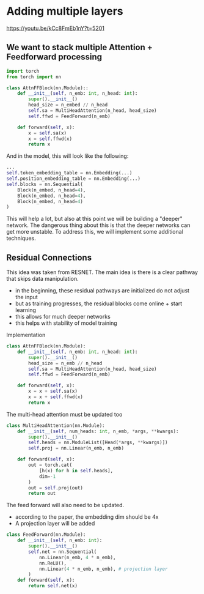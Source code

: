 # Adding multiple layers

https://youtu.be/kCc8FmEb1nY?t=5201


## We want to stack multiple Attention + Feedforward processing


```python
import torch
from torch import nn

class AttnFFBlock(nn.Module)::
    def __init__(self, n_emb: int, n_head: int):
        super().__init__()
        head_size = n_embed // n_head
        self.sa = MultiHeadAttention(n_head, head_size)
        self.ffwd = FeedForward(n_emb)

    def forward(self, x):
        x = self.sa(x)
        x = self.ffwd(x)
        return x
```

And in the model, this will look like the following:

```python
...
self.token_embedding_table = nn.Embedding(...)
self.position_embedding_table = nn.Embedding(...)
self.blocks = nn.Sequential(
    Block(n_embed, n_head=4),
    Block(n_embed, n_head=4),
    Block(n_embed, n_head=4)
)
```

This will help a lot, but also at this point we will be building a "deeper" network. The dangerous thing about this is that the deeper networks can get more unstable. To address this, we will implement some additional techniques.

## Residual Connections

This idea was taken from RESNET. The main idea is there is a clear pathway that skips data manipulation. 

- in the beginning, these residual pathways are initialized do not adjust the input
- but as training progresses, the residual blocks come online + start learning
- this allows for much deeper networks
- this helps with stability of model training

Implementation

```python
class AttnFFBlock(nn.Module):
    def __init__(self, n_emb: int, n_head: int):
        super().__init__()
        head_size = n_emb // n_head
        self.sa = MultiHeadAttention(n_head, head_size)
        self.ffwd = FeedForward(n_emb)

    def forward(self, x):
        x = x + self.sa(x)
        x = x + self.ffwd(x)
        return x
```

The multi-head attention must be updated too

```python
class MultiHeadAttention(nn.Module):
    def __init__(self, num_heads: int, n_emb, *args, **kwargs):
        super().__init__()
        self.heads = nn.ModuleList([Head(*args, **kwargs)])
        self.proj = nn.Linear(n_emb, n_emb)

    def forward(self, x):
        out = torch.cat(
            [h(x) for h in self.heads],
            dim=-1
        )
        out = self.proj(out)
        return out
```

The feed forward will also need to be updated.

- according to the paper, the embedding dim should be 4x
- A projection layer will be added

```python
class FeedForward(nn.Module):
    def __init__(self, n_emb: int):
        super().__init__()
        self.net = nn.Sequential(
            nn.Linear(n_emb, 4 * n_emb),
            nn.ReLU(),
            nn.Linear(4 * n_emb, n_emb), # projection layer
        )
    def forward(self, x):
        return self.net(x)
```